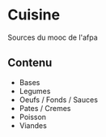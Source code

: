 # Cuisine

Sources du mooc de l'afpa

## Contenu

* Bases
* Legumes
* Oeufs / Fonds / Sauces
* Pates / Cremes
* Poisson
* Viandes

